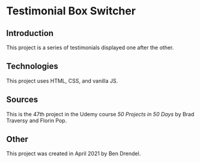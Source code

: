 # Testimonial Box Switcher

## Introduction

This project is a series of testimonials displayed one after the other.

## Technologies

This project uses HTML, CSS, and vanilla JS.

## Sources

This is the 47th project in the Udemy course _50 Projects in 50 Days_ by Brad Traversy and Florin Pop.

## Other

This project was created in April 2021 by Ben Drendel.
